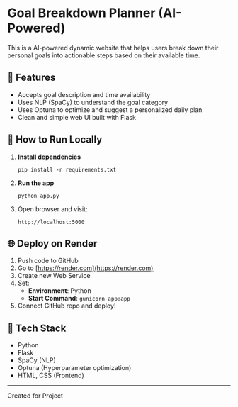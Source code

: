 # Goal Breakdown Planner (AI-Powered)

This is a AI-powered dynamic website that helps users break down their personal goals into actionable steps based on their available time.

## 🎯 Features
- Accepts goal description and time availability
- Uses NLP (SpaCy) to understand the goal category
- Uses Optuna to optimize and suggest a personalized daily plan
- Clean and simple web UI built with Flask

## 🚀 How to Run Locally
1. **Install dependencies**
   ```
   pip install -r requirements.txt
   ```

2. **Run the app**
   ```
   python app.py
   ```

3. Open browser and visit:
   ```
   http://localhost:5000
   ```

## 🌐 Deploy on Render
1. Push code to GitHub
2. Go to [https://render.com](https://render.com)
3. Create new Web Service
4. Set:
   - **Environment**: Python
   - **Start Command**: `gunicorn app:app`
5. Connect GitHub repo and deploy!

## 🧠 Tech Stack
- Python
- Flask
- SpaCy (NLP)
- Optuna (Hyperparameter optimization)
- HTML, CSS (Frontend)

---

Created for Project
